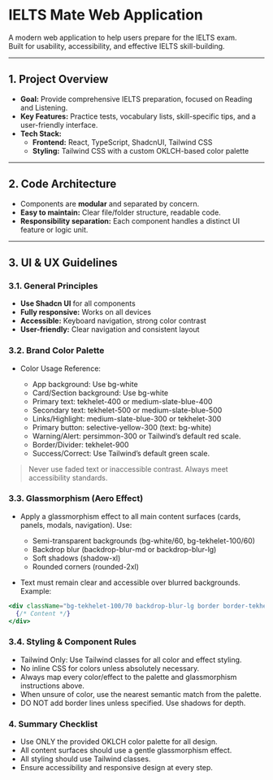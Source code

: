 # IELTS Mate Web Application

A modern web application to help users prepare for the IELTS exam.  
Built for usability, accessibility, and effective IELTS skill-building.

---

## 1. Project Overview

- **Goal:** Provide comprehensive IELTS preparation, focused on Reading and Listening.
- **Key Features:** Practice tests, vocabulary lists, skill-specific tips, and a user-friendly interface.
- **Tech Stack:**
  - **Frontend:** React, TypeScript, ShadcnUI, Tailwind CSS
  - **Styling:** Tailwind CSS with a custom OKLCH-based color palette

---

## 2. Code Architecture

- Components are **modular** and separated by concern.
- **Easy to maintain:** Clear file/folder structure, readable code.
- **Responsibility separation:** Each component handles a distinct UI feature or logic unit.

---

## 3. UI & UX Guidelines

### 3.1. General Principles

- **Use Shadcn UI** for all components
- **Fully responsive:** Works on all devices
- **Accessible:** Keyboard navigation, strong color contrast
- **User-friendly:** Clear navigation and consistent layout

### 3.2. Brand Color Palette

- Color Usage Reference:

  - App background: Use bg-white
  - Card/Section background: Use bg-white
  - Primary text: tekhelet-400 or medium-slate-blue-400
  - Secondary text: tekhelet-500 or medium-slate-blue-500
  - Links/Highlight: medium-slate-blue-300 or tekhelet-300
  - Primary button: selective-yellow-300 (text: bg-white)
  - Warning/Alert: persimmon-300 or Tailwind’s default red scale.
  - Border/Divider: tekhelet-900
  - Success/Correct: Use Tailwind’s default green scale.

> Never use faded text or inaccessible contrast. Always meet accessibility standards.

### 3.3. Glassmorphism (Aero Effect)

- Apply a glassmorphism effect to all main content surfaces (cards, panels, modals, navigation). Use:

  - Semi-transparent backgrounds (bg-white/60, bg-tekhelet-100/60)
  - Backdrop blur (backdrop-blur-md or backdrop-blur-lg)
  - Soft shadows (shadow-xl)
  - Rounded corners (rounded-2xl)

- Text must remain clear and accessible over blurred backgrounds.
  Example:

```jsx
<div className="bg-tekhelet-100/70 backdrop-blur-lg border border-tekhelet-200 rounded-2xl shadow-xl p-6">
  {/* Content */}
</div>
```

### 3.4. Styling & Component Rules

- Tailwind Only: Use Tailwind classes for all color and effect styling.
- No inline CSS for colors unless absolutely necessary.
- Always map every color/effect to the palette and glassmorphism instructions above.
- When unsure of color, use the nearest semantic match from the palette.
- DO NOT add border lines unless specified. Use shadows for depth.

### 4. Summary Checklist

- Use ONLY the provided OKLCH color palette for all design.
- All content surfaces should use a gentle glassmorphism effect.
- All styling should use Tailwind classes.
- Ensure accessibility and responsive design at every step.

